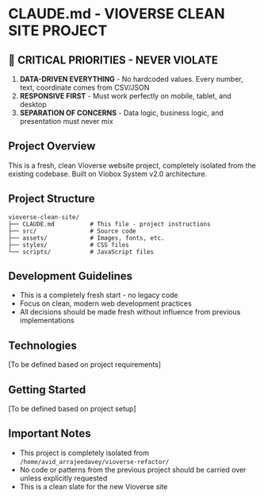 # CLAUDE.md - VIOVERSE CLEAN SITE PROJECT

## 🔴 CRITICAL PRIORITIES - NEVER VIOLATE
1. **DATA-DRIVEN EVERYTHING** - No hardcoded values. Every number, text, coordinate comes from CSV/JSON
2. **RESPONSIVE FIRST** - Must work perfectly on mobile, tablet, and desktop
3. **SEPARATION OF CONCERNS** - Data logic, business logic, and presentation must never mix

## Project Overview
This is a fresh, clean Vioverse website project, completely isolated from the existing codebase. Built on Viobox System v2.0 architecture.

## Project Structure
```
vioverse-clean-site/
├── CLAUDE.md          # This file - project instructions
├── src/               # Source code
├── assets/            # Images, fonts, etc.
├── styles/            # CSS files
└── scripts/           # JavaScript files
```

## Development Guidelines
- This is a completely fresh start - no legacy code
- Focus on clean, modern web development practices
- All decisions should be made fresh without influence from previous implementations

## Technologies
[To be defined based on project requirements]

## Getting Started
[To be defined based on project setup]

## Important Notes
- This project is completely isolated from `/home/avid_arrajeedavey/vioverse-refactor/`
- No code or patterns from the previous project should be carried over unless explicitly requested
- This is a clean slate for the new Vioverse site